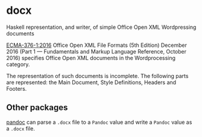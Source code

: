 # docx

Haskell representation, and writer, of simple Office Open XML Wordpressing
documents

[ECMA-376-1:2016](https://www.ecma-international.org/publications-and-standards/standards/ecma-376)
Office Open XML File Formats (5th Edition) December 2016 (Part 1 — Fundamentals
and Markup Language Reference, October 2016) specifies Office Open XML documents
in the Wordprocessing category.

The representation of such documents is incomplete. The following parts are
represented: the Main Document, Style Definitions, Headers and Footers.

## Other packages

[pandoc](https://hackage.haskell.org/package/pandoc) can parse a `.docx` file to
a `Pandoc` value and write a `Pandoc` value as a `.docx` file.
